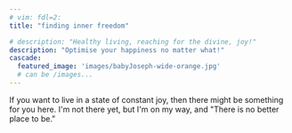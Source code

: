 ```yaml
---
# vim: fdl=2:
title: "finding inner freedom"

# description: "Healthy living, reaching for the divine, joy!"
description: "Optimise your happiness no matter what!"
cascade:
  featured_image: 'images/babyJoseph-wide-orange.jpg'
  # can be /images...
---
```

If you want to live in a state of constant joy, then there might be something for you here. I'm not there yet, but I'm on my way, and "There is no better place to be."
